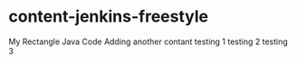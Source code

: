 # content-jenkins-freestyle
 My Rectangle Java Code 
Adding another contant 
testing 1
testing 2
testing 3
